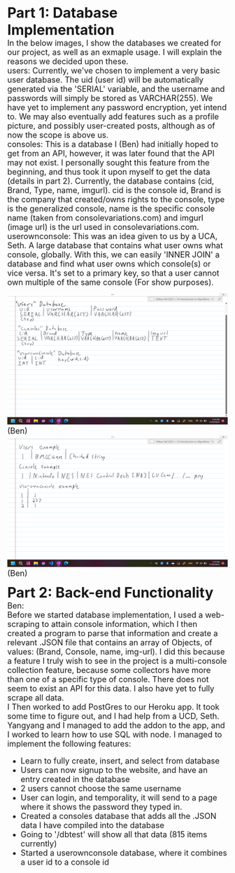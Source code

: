 **<font size="6"> 
   Part 1: Database Implementation
</font>**<br>
<font size="4" >
   In the below images, I show the databases we created for our project, as well as an exmaple usage. I will explain the reasons we decided upon these.<br>
   users: Currently, we've chosen to implement a very basic user database. The uid (user id) will be automatically generated via the 'SERIAL' variable, and the username and passwords will simply be stored as VARCHAR(255). We have yet to implement any password encryption, yet intend to. We may also eventually add features such as a profile picture, and possibly user-created posts, although as of now the scope is above us.<br>
   consoles: This is a database I (Ben) had initially hoped to get from an API, however, it was later found that the API may not exist. I personally sought this feature from the beginning, and thus took it upon myself to get the data (details in part 2). Currently, the database contains (cid, Brand, Type, name, imgurl). cid is the console id, Brand is the company that created/owns rights to the console, type is the generalized console, name is the specific console name (taken from consolevariations.com) and imgurl (image url) is the url used in consolevariations.com.<br>
   userownconsole: This was an idea given to us by a UCA, Seth. A large database that contains what user owns what console, globally. With this, we can easily 'INNER JOIN' a database and find what user owns which console(s) or vice versa. It's set to a primary key, so that a user cannot own multiple of the same console (For show purposes).

   <img src="img/md3-database-ben.png" style="height:300px;width:600px">
   (Ben)
   
   <img src="img/md3-database-example-ben.png" style="height:300px;width:600px">
   (Ben)
</font>

**<font size="6"> 
   Part 2: Back-end Functionality
</font>**<br>
<font size="4" >
   Ben:<br>
   Before we started database implementation, I used a web-scraping to attain console information, which I then created a program to parse that information and create a relevant .JSON file that contains an array of Objects, of values: (Brand, Console, name, img-url). I did this because a feature I truly wish to see in the project is a multi-console collection feature, because some collectors have more than one of a specific type of console. There does not seem to exist an API for this data. I also have yet to fully scrape all data.<br>
   I Then worked to add PostGres to our Heroku app. It took some time to figure out, and I had help from a UCD, Seth. Yangyang and I managed to add the addon to the app, and I worked to learn how to use SQL with node. I managed to implement the following features:
   <ul>
      <li>Learn to fully create, insert, and select from database</li>
      <li>Users can now signup to the website, and have an entry created in the database</li>
      <li>2 users cannot choose the same username</li>
      <li>User can login, and temporality, it will send to a page where it shows the password they typed in.</li>
      <li>Created a consoles database that adds all the .JSON data I have compiled into the database</li>
      <li>Going to '/dbtest' will show all that data (815 items currently)</li>
      <li>Started a userownconsole database, where it combines a user id to a console id</li>
   </ul>
</font>